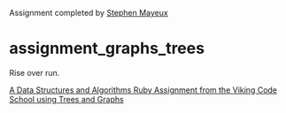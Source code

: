 Assignment completed by [Stephen Mayeux](http://stephenmayeux.com)

# assignment_graphs_trees
Rise over run.

[A Data Structures and Algorithms Ruby Assignment from the Viking Code School using Trees and Graphs](http://www.vikingcodeschool.com)

